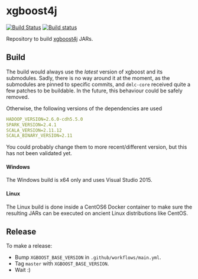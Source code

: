 # xgboost4j

[![Build Status](https://travis-ci.org/criteo-forks/xgboost-jars.svg?branch=master)](https://travis-ci.org/criteo-forks/xgboost-jars)
[![Build status](https://ci.appveyor.com/api/projects/status/puy22q7qp1u8eg7f/branch/master?svg=true)](https://ci.appveyor.com/project/superbobry/xgboost-jars/branch/master)

Repository to build [xgboost4j](https://github.com/criteo-forks/xgboost) JARs.

## Build

The build would always use the _latest_ version of xgboost and its submodules.
Sadly, there is no way around it at the moment, as the submodules are pinned
to specific commits, and `dmlc-core` received quite a few patches to be buildable.
In the future, this behaviour could be safely removed.

Otherwise, the following versions of the dependencies are used

```yaml
HADOOP_VERSION=2.6.0-cdh5.5.0
SPARK_VERSION=2.4.1
SCALA_VERSION=2.11.12
SCALA_BINARY_VERSION=2.11
```

You could probably change them to more recent/different version, but this has
not been validated yet.

#### Windows

The Windows build is x64 only and uses Visual Studio 2015.

#### Linux

The Linux build is done inside a CentOS6 Docker container to make sure the
resulting JARs can be executed on ancient Linux distributions like CentOS.

## Release

To make a release:

- Bump `XGBOOST_BASE_VERSION` in `.github/workflows/main.yml`.
- Tag `master` with `XGBOOST_BASE_VERSION`.
- Wait :)

